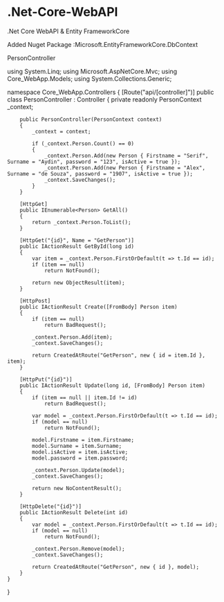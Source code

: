 # .Net-Core-WebAPI
.Net Core WebAPI & Entity FrameworkCore

Added Nuget Package :Microsoft.EntityFrameworkCore.DbContext

PersonController

using System.Linq;
using Microsoft.AspNetCore.Mvc;
using Core_WebApp.Models;
using System.Collections.Generic;

namespace Core_WebApp.Controllers
{
    [Route("api/[controller]")]
    public class PersonController : Controller
    {
        private readonly PersonContext _context;

        public PersonController(PersonContext context)
        {
            _context = context;

            if (_context.Person.Count() == 0)
            {
                _context.Person.Add(new Person { Firstname = "Serif", Surname = "Aydin", password = "123", isActive = true });
                _context.Person.Add(new Person { Firstname = "Alex", Surname = "de Souza", password = "1907", isActive = true });
                _context.SaveChanges();
            }
        }

        [HttpGet]
        public IEnumerable<Person> GetAll()
        {
            return _context.Person.ToList();
        }

        [HttpGet("{id}", Name = "GetPerson")]
        public IActionResult GetById(long id)
        {
            var item = _context.Person.FirstOrDefault(t => t.Id == id);
            if (item == null)
                return NotFound();

            return new ObjectResult(item);
        }

        [HttpPost]
        public IActionResult Create([FromBody] Person item)
        {
            if (item == null)
                return BadRequest();

            _context.Person.Add(item);
            _context.SaveChanges();

            return CreatedAtRoute("GetPerson", new { id = item.Id }, item);
        }

        [HttpPut("{id}")]
        public IActionResult Update(long id, [FromBody] Person item)
        {
            if (item == null || item.Id != id)
                return BadRequest();

            var model = _context.Person.FirstOrDefault(t => t.Id == id);
            if (model == null)
                return NotFound();

            model.Firstname = item.Firstname;
            model.Surname = item.Surname;
            model.isActive = item.isActive;
            model.password = item.password;

            _context.Person.Update(model);
            _context.SaveChanges();

            return new NoContentResult();
        }

        [HttpDelete("{id}")]
        public IActionResult Delete(int id)
        {
            var model = _context.Person.FirstOrDefault(t => t.Id == id);
            if (model == null)
                return NotFound();

            _context.Person.Remove(model);
            _context.SaveChanges();

            return CreatedAtRoute("GetPerson", new { id }, model);
        }
    }
}
